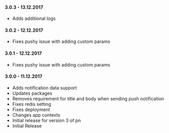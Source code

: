 #### 3.0.3 - 13.12.2017
* Adds additional logs

#### 3.0.2 - 12.12.2017
* Fixes pushy issue with adding custom params

#### 3.0.1 - 12.12.2017
* Fixes pushy issue with adding custom params

#### 3.0.0 - 11.12.2017
* Adds notification data support
* Updates packages
* Removes requirement for title and body when sending push notification
* Fixes redis setting
* Fixes deployment
* Changes app contexts
* Initial release for version 3 of pn
* Initial Release
